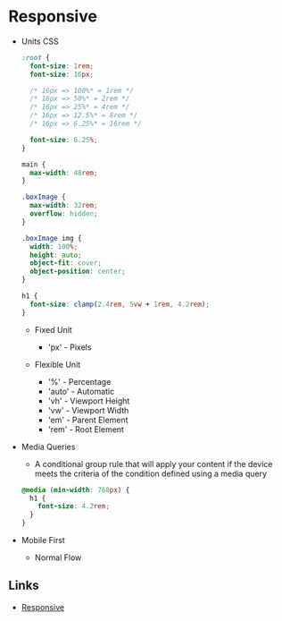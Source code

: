 # Responsive

- Units CSS

  ```css
  :root {
    font-size: 1rem;
    font-size: 16px;

    /* 16px => 100%* = 1rem */
    /* 16px => 50%* = 2rem */
    /* 16px => 25%* = 4rem */
    /* 16px => 12.5%* = 8rem */
    /* 16px => 6.25%* = 16rem */

    font-size: 6.25%;
  }

  main {
    max-width: 48rem;
  }

  .boxImage {
    max-width: 32rem;
    overflow: hidden;
  }

  .boxImage img {
    width: 100%;
    height: auto;
    object-fit: cover;
    object-position: center;
  }

  h1 {
    font-size: clamp(2.4rem, 5vw + 1rem, 4.2rem);
  }
  ```

  - Fixed Unit

    - 'px' - Pixels

  - Flexible Unit

    - '%' - Percentage
    - 'auto' - Automatic
    - 'vh' - Viewport Height
    - 'vw' - Viewport Width
    - 'em' - Parent Element
    - 'rem' - Root Element

- Media Queries

  - A conditional group rule that will apply your content if the device meets the criteria of the condition defined using a media query

  ```css
  @media (min-width: 768px) {
    h1 {
      font-size: 4.2rem;
    }
  }
  ```

- Mobile First

  - Normal Flow

## Links

- [Responsive](https://developer.mozilla.org/en-US/docs/Learn/CSS/CSS_layout/Responsive_Design)
